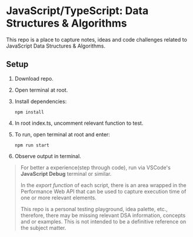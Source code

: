 # JavaScript/TypeScript: Data Structures & Algorithms

This repo is a place to capture notes, ideas and code challenges related to JavaScript Data Structures & Algorithms.

## Setup

1. Download repo.
1. Open terminal at root.
1. Install dependencies:

   ```unix
   npm install
   ```

1. In root index.ts, uncomment relevant function to test.

1. To run, open terminal at root and enter:

   ```unix
   npm run start
   ```

1. Observe output in terminal.

> For better a experience(step through code), run via VSCode's **JavaScript Debug** terminal or similar.
>
> In the _export function_ of each script, there is an area wrapped in the Performance Web API that can be used to capture execution time of one or more relevant elements.
>
> This repo is a personal testing playground, idea palette, etc., therefore, there may be missing relevant DSA information, concepts and or examples. This is not intended to be a definitive reference on the subject matter.
